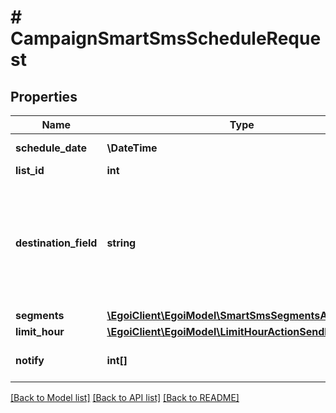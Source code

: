 # # CampaignSmartSmsScheduleRequest

## Properties

Name | Type | Description | Notes
------------ | ------------- | ------------- | -------------
**schedule_date** | **\DateTime** | The date and time | [optional]
**list_id** | **int** |  |
**destination_field** | **string** | Smart SMS campaign destination field. Must be &#39;cellphone&#39; or the other field ID of type                                 cellphone |
**segments** | [**\EgoiClient\EgoiModel\SmartSmsSegmentsActionSend**](SmartSmsSegmentsActionSend.md) |  |
**limit_hour** | [**\EgoiClient\EgoiModel\LimitHourActionSendLimitHour**](LimitHourActionSendLimitHour.md) |  | [optional]
**notify** | **int[]** | Array of IDs of the users to notify | [optional]

[[Back to Model list]](../../README.md#models) [[Back to API list]](../../README.md#endpoints) [[Back to README]](../../README.md)
